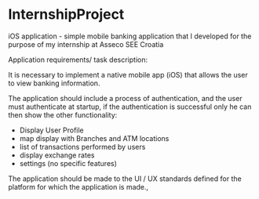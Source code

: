 # InternshipProject
iOS application - simple mobile banking application that I developed for the purpose of my internship at Asseco SEE Croatia

Application requirements/ task description:

It is necessary to implement a native mobile app (iOS) that allows the user to view banking information.

The application should include a process of authentication, and the user must authenticate at startup, if the authentication is successful only he can then show the other functionality:
- Display User Profile
- map display with Branches and ATM locations
- list of transactions performed by users
- display exchange rates
- settings (no specific features)

The application should be made to the UI / UX standards defined for the platform for which the application is made.,
